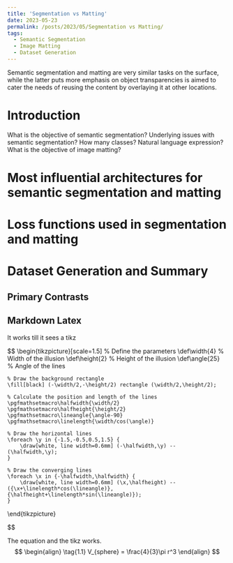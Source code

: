 ```yaml
---
title: 'Segmentation vs Matting'
date: 2023-05-23
permalink: /posts/2023/05/Segmentation vs Matting/
tags:
  - Semantic Segmentation
  - Image Matting
  - Dataset Generation
---
```


Semantic segmentation and matting are very similar tasks on the surface, while the latter puts more emphasis on object transparencies is aimed to cater the needs of reusing the content by overlaying it at other locations.

Introduction
======
What is the objective of semantic segmentation?
Underlying issues with semantic segmentation? How many classes? Natural language expression?
What is the objective of image matting?

Most influential architectures for semantic segmentation and matting
======

Loss functions used in segmentation and matting
======

Dataset Generation and Summary
======

Primary Contrasts
------

Markdown Latex
------

It works till it sees a tikz

$$
\begin{tikzpicture}[scale=1.5]
    % Define the parameters
    \def\width{4} % Width of the illusion
    \def\height{2} % Height of the illusion
    \def\angle{25} % Angle of the lines
    
    % Draw the background rectangle
    \fill[black] (-\width/2,-\height/2) rectangle (\width/2,\height/2);
    
    % Calculate the position and length of the lines
    \pgfmathsetmacro\halfwidth{\width/2}
    \pgfmathsetmacro\halfheight{\height/2}
    \pgfmathsetmacro\lineangle{\angle-90}
    \pgfmathsetmacro\linelength{\width/cos(\angle)}
    
    % Draw the horizontal lines
    \foreach \y in {-1.5,-0.5,0.5,1.5} {
        \draw[white, line width=0.6mm] (-\halfwidth,\y) -- (\halfwidth,\y);
    }
    
    % Draw the converging lines
    \foreach \x in {-\halfwidth,\halfwidth} {
        \draw[white, line width=0.6mm] (\x,\halfheight) -- ({\x+\linelength*cos(\lineangle)},{\halfheight+\linelength*sin(\lineangle)});
    }
\end{tikzpicture}

$$

The equation and the tikz works.
$$
\begin{align}
  \tag{1.1}
  V_{sphere} = \frac{4}{3}\pi r^3
\end{align}
$$
